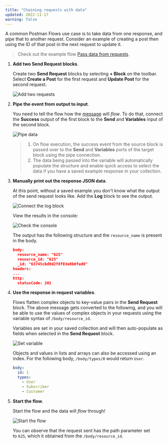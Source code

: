 ```yaml
---
title: "Chaining requests with data"
updated: 2022-11-17
warning: false
---
```


A common Postman Flows use case is to take data from one response, and pipe that to another request. Consider an example of creating a post then using the ID of that post in the next request to update it.

> Check out the example flow [Pass data from requests](https://www.postman.com/postman/workspace/example-flows/flow/62fdd3360a222e16840ce44b).

1. **Add two Send Request blocks**.

   Create two **Send Request** blocks by selecting **+ Block** on the toolbar. Select **Create a Post** for the first request and **Update Post** for the second request.

   ![Add two requests](https://assets.postman.com/postman-labs-docs/chaining-requests/updated-chaining-add-two-requests.gif)

1. **Pipe the event from output to input**.

   You need to tell the flow how the [message](/docs/postman-flows/core-concepts/messages/) will *flow*. To do that, connect the **Success** output of the first block to the **Send** and **Variables** input of the second block.

   ![Pipe data](https://assets.postman.com/postman-labs-docs/chaining-requests/updated-chaining-pipe-data.gif)

   > 1. On flow execution, the success event from the source block is passed over to the **Send** and **Variables** ports of the target block using the pipe connection.
   > 2. The data being passed into the variable will automatically populate the structure and enable quick access to select the data if you have a saved example response in your collection.

1. **Manually print out the response JSON data**.

   At this point, without a saved example you don't know what the output of the send request looks like. Add the **Log** block to see the output.

   ![Connect the log block](https://assets.postman.com/postman-labs-docs/chaining-requests/updated-chaining-check-in-log.gif)

   View the results in the console:

   ![Check the console](https://assets.postman.com/postman-labs-docs/chaining-requests/view-console.gif)

   The output has the following structure and the `resource_name` is present in the body.

   ``` json
   body:
     resource_name: "625"
     resource_id: "625"
     _id: "63745cbd8d2f8f03e8b0fed0"
   headers:
   ...
   http:
     statusCode: 201
   ```

1. **Use the response in request variables**.

   Flows flatten complex objects to key-value pairs in the **Send Request** block. The above message gets converted to the following, and you will be able to use the values of complex objects in your requests using the variable syntax of `/body/resource_id`.

   Variables are set in your saved collection and will then auto-populate as fields when selected in the **Send Request** block.

   ![Set variable](https://assets.postman.com/postman-labs-docs/chaining-requests/updated-chaining-set-variable.png)

   Objects and values in lists and arrays can also be accessed using an index. For the following body, `/body/types/0` would return `User`.

   ``` yaml
   body:
     id: 1
     types:
       - User
       - Subscriber
       - Customer
   ```

1. **Start the flow**.

   Start the flow and the data will *flow* through!

   ![Start the flow](https://assets.postman.com/postman-labs-docs/chaining-requests/updated-chaining-start-flow.gif)

   You can observe that the request sent has the path parameter set to `625`, which it obtained from the `/body/resource_id`.
